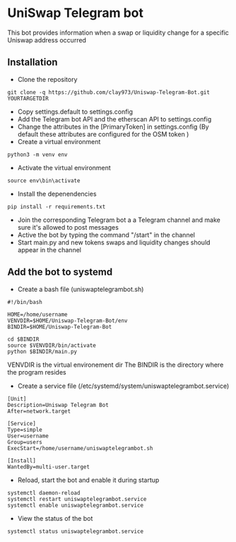 # UniSwap Telegram bot
This bot provides information when a swap or liquidity change for a specific Uniswap address occurred

## Installation
* Clone the repository
```
git clone -q https://github.com/clay973/Uniswap-Telegram-Bot.git YOURTARGETDIR
```
* Copy settings.default to settings.config
* Add the Telegram bot API and the etherscan API to settings.config
* Change the attributes in the [PrimaryToken] in settings.config (By default these attributes are configured for the OSM token )
* Create a virtual environment
```
python3 -m venv env
```
* Activate the virtual environment
```
source env\bin\activate
```
* Install the depenendencies
```
pip install -r requirements.txt
```
* Join the corresponding Telegram bot a a Telegram channel and make sure it's allowed to post messages
* Active the bot by typing the command "/start" in the channel
* Start main.py and new tokens swaps and liquidity changes should appear in the channel


## Add the bot to systemd
* Create a bash file (uniswaptelegrambot.sh)
```
#!/bin/bash

HOME=/home/username
VENVDIR=$HOME/Uniswap-Telegram-Bot/env
BINDIR=$HOME/Uniswap-Telegram-Bot

cd $BINDIR
source $VENVDIR/bin/activate
python $BINDIR/main.py

```

VENVDIR is the virtual environement dir
The BINDIR is the directory where the program resides

* Create a service file (/etc/systemd/system/uniswaptelegrambot.service)

```
[Unit]
Description=Uniswap Telegram Bot
After=network.target

[Service]
Type=simple
User=username
Group=users
ExecStart=/home/username/uniswaptelegrambot.sh

[Install]
WantedBy=multi-user.target
```

* Reload, start the bot and enable it during startup
```
systemctl daemon-reload
systemctl restart uniswaptelegrambot.service
systemctl enable uniswaptelegrambot.service
```

* View the status of the bot
```
systemctl status uniswaptelegrambot.service
```
